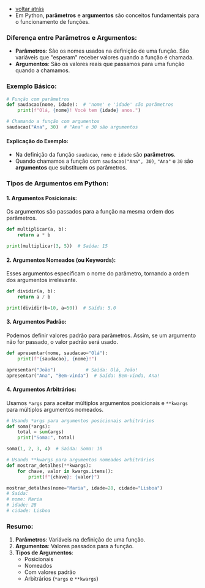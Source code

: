 - [voltar atrás](https://github.com/0joseDark/my-python-book/blob/main/index.md)
- Em Python, **parâmetros** e **argumentos** são conceitos fundamentais para o funcionamento de funções. 

### Diferença entre Parâmetros e Argumentos:
- **Parâmetros**: São os nomes usados na definição de uma função. São variáveis que "esperam" receber valores quando a função é chamada.
- **Argumentos**: São os valores reais que passamos para uma função quando a chamamos.

### Exemplo Básico:

```python
# Função com parâmetros
def saudacao(nome, idade):  # 'nome' e 'idade' são parâmetros
    print(f"Olá, {nome}! Você tem {idade} anos.")

# Chamando a função com argumentos
saudacao("Ana", 30)  # "Ana" e 30 são argumentos
```

#### Explicação do Exemplo:
- Na definição da função `saudacao`, `nome` e `idade` são **parâmetros**.
- Quando chamamos a função com `saudacao("Ana", 30)`, `"Ana"` e `30` são **argumentos** que substituem os parâmetros.

### Tipos de Argumentos em Python:

#### 1. Argumentos Posicionais:
Os argumentos são passados para a função na mesma ordem dos parâmetros.

```python
def multiplicar(a, b):
    return a * b

print(multiplicar(3, 5))  # Saída: 15
```

#### 2. Argumentos Nomeados (ou Keywords):
Esses argumentos especificam o nome do parâmetro, tornando a ordem dos argumentos irrelevante.

```python
def dividir(a, b):
    return a / b

print(dividir(b=10, a=50))  # Saída: 5.0
```

#### 3. Argumentos Padrão:
Podemos definir valores padrão para parâmetros. Assim, se um argumento não for passado, o valor padrão será usado.

```python
def apresentar(nome, saudacao="Olá"):
    print(f"{saudacao}, {nome}!")

apresentar("João")           # Saída: Olá, João!
apresentar("Ana", "Bem-vinda")  # Saída: Bem-vinda, Ana!
```

#### 4. Argumentos Arbitrários:
Usamos `*args` para aceitar múltiplos argumentos posicionais e `**kwargs` para múltiplos argumentos nomeados.

```python
# Usando *args para argumentos posicionais arbitrários
def soma(*args):
    total = sum(args)
    print("Soma:", total)

soma(1, 2, 3, 4)  # Saída: Soma: 10

# Usando **kwargs para argumentos nomeados arbitrários
def mostrar_detalhes(**kwargs):
    for chave, valor in kwargs.items():
        print(f"{chave}: {valor}")

mostrar_detalhes(nome="Maria", idade=28, cidade="Lisboa")
# Saída:
# nome: Maria
# idade: 28
# cidade: Lisboa
```

### Resumo:
1. **Parâmetros**: Variáveis na definição de uma função.
2. **Argumentos**: Valores passados para a função.
3. **Tipos de Argumentos**:
   - Posicionais
   - Nomeados
   - Com valores padrão
   - Arbitrários (`*args` e `**kwargs`)
